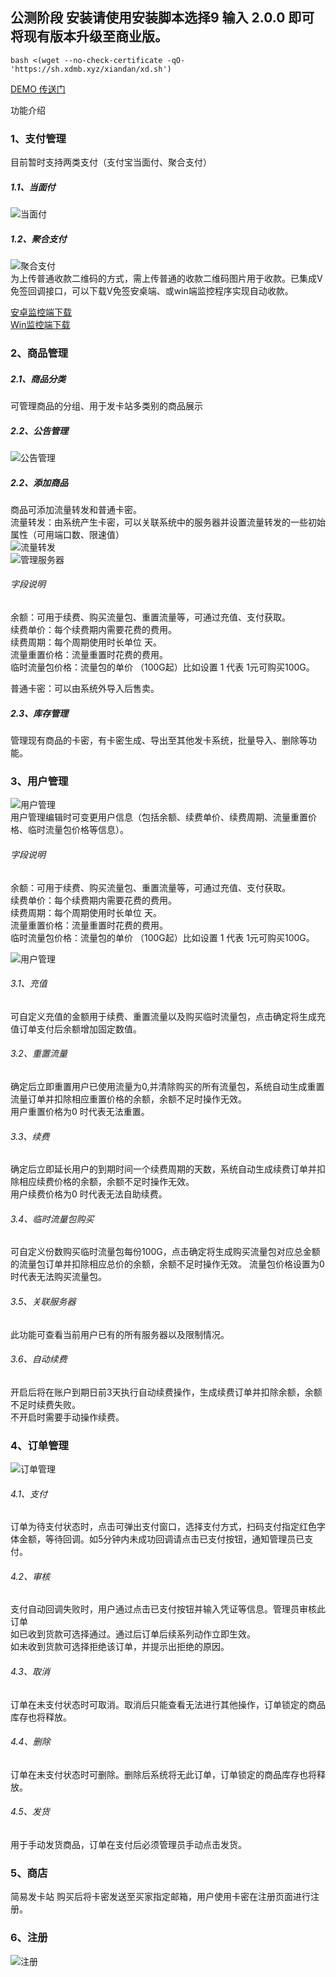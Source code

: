 ## 公测阶段 安装请使用安装脚本选择9 输入 2.0.0 即可将现有版本升级至商业版。
```shell
bash <(wget --no-check-certificate -qO- 'https://sh.xdmb.xyz/xiandan/xd.sh')
```
[DEMO 传送门](http://demo.xdmb.xyz)

功能介绍
### 1、支付管理  
目前暂时支持两类支付（支付宝当面付、聚合支付）  
##### 1.1、当面付  
![当面付](https://github.com/noobcfy/wikis/blob/dev/Screenshots/payMethod1.png)  
##### 1.2、聚合支付  
![聚合支付](https://github.com/noobcfy/wikis/blob/dev/Screenshots/payMethod2.png)  
为上传普通收款二维码的方式，需上传普通的收款二维码图片用于收款。已集成V免签回调接口，可以下载V免签安桌端、或win端监控程序实现自动收款。  
  
[安卓监控端下载](https://sh.xdmb.xyz/vmq.apk)  
[Win监控端下载](https://sh.xdmb.xyz/vmq-win-5.3.zip)  

### 2、商品管理  
##### 2.1、商品分类  
可管理商品的分组、用于发卡站多类别的商品展示 
##### 2.2、公告管理   
![公告管理](https://github.com/noobcfy/wikis/blob/dev/Screenshots/notice.png)  
##### 2.2、添加商品  
商品可添加流量转发和普通卡密。  
流量转发：由系统产生卡密，可以关联系统中的服务器并设置流量转发的一些初始属性（可用端口数、限速值）  
![流量转发](https://github.com/noobcfy/wikis/blob/dev/Screenshots/item1.png)  
![管理服务器](https://github.com/noobcfy/wikis/blob/dev/Screenshots/item-server.png)  
###### 字段说明   
余额：可用于续费、购买流量包、重置流量等，可通过充值、支付获取。  
续费单价：每个续费期内需要花费的费用。  
续费周期：每个周期使用时长单位 天。  
流量重置价格：流量重置时花费的费用。  
临时流量包价格：流量包的单价 （100G起）比如设置 1  代表  1元可购买100G。  

普通卡密：可以由系统外导入后售卖。
##### 2.3、库存管理  
管理现有商品的卡密，有卡密生成、导出至其他发卡系统，批量导入、删除等功能。

### 3、用户管理  
![用户管理](https://github.com/noobcfy/wikis/blob/dev/Screenshots/user-edit.png)  
用户管理编辑时可变更用户信息（包括余额、续费单价、续费周期、流量重置价格、临时流量包价格等信息）。 
###### 字段说明   
余额：可用于续费、购买流量包、重置流量等，可通过充值、支付获取。  
续费单价：每个续费期内需要花费的费用。  
续费周期：每个周期使用时长单位 天。  
流量重置价格：流量重置时花费的费用。  
临时流量包价格：流量包的单价 （100G起）比如设置 1  代表  1元可购买100G。

![用户管理](https://github.com/noobcfy/wikis/blob/dev/Screenshots/user-info.png)  
###### 3.1、充值  
可自定义充值的金额用于续费、重置流量以及购买临时流量包，点击确定将生成充值订单支付后余额增加固定数值。  
###### 3.2、重置流量  
确定后立即重置用户已使用流量为0,并清除购买的所有流量包，系统自动生成重置流量订单并扣除相应重置价格的余额，余额不足时操作无效。  
用户重置价格为0 时代表无法重置。  
###### 3.3、续费
确定后立即延长用户的到期时间一个续费周期的天数，系统自动生成续费订单并扣除相应续费价格的余额，余额不足时操作无效。  
用户续费价格为0 时代表无法自助续费。 
###### 3.4、临时流量包购买
可自定义份数购买临时流量包每份100G，点击确定将生成购买流量包对应总金额的流量包订单并扣除相应总价的余额，余额不足时操作无效。 
流量包价格设置为0 时代表无法购买流量包。  
###### 3.5、关联服务器
此功能可查看当前用户已有的所有服务器以及限制情况。  
###### 3.6、自动续费
开启后将在账户到期日前3天执行自动续费操作，生成续费订单并扣除余额，余额不足时续费失败。  
不开启时需要手动操作续费。  

### 4、订单管理
![订单管理](https://github.com/noobcfy/wikis/blob/dev/Screenshots/order.png)
###### 4.1、支付  
订单为待支付状态时，点击可弹出支付窗口，选择支付方式，扫码支付指定红色字体金额，等待回调。如5分钟内未成功回调请点击已支付按钮，通知管理员已支付。  
###### 4.2、审核
支付自动回调失败时，用户通过点击已支付按钮并输入凭证等信息。管理员审核此订单  
如已收到货款可选择通过。通过后订单后续系列动作立即生效。  
如未收到货款可选择拒绝该订单，并提示出拒绝的原因。  
###### 4.3、取消  
订单在未支付状态时可取消。取消后只能查看无法进行其他操作，订单锁定的商品库存也将释放。
###### 4.4、删除
订单在未支付状态时可删除。删除后系统将无此订单，订单锁定的商品库存也将释放。  
###### 4.5、发货  
用于手动发货商品，订单在支付后必须管理员手动点击发货。  


### 5、商店  
简易发卡站 购买后将卡密发送至买家指定邮箱，用户使用卡密在注册页面进行注册。

### 6、注册
![注册](https://github.com/noobcfy/wikis/blob/dev/Screenshots/register.png)
